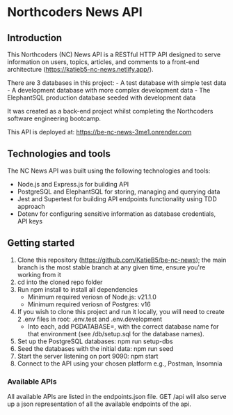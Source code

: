 # Northcoders News API

## Introduction

This Northcoders (NC) News API is a RESTful HTTP API designed to serve information on users, topics, articles, and comments to a front-end architecture (https://katieb5-nc-news.netlify.app/). 

There are 3 databases in this project:
    - A test database with simple test data
    - A development database with more complex development data
    - The ElephantSQL production database seeded with development data

It was created as a back-end project whilst completing the Northcoders software engineering bootcamp.

This API is deployed at: https://be-nc-news-3me1.onrender.com 

## Technologies and tools
The NC News API was built using the following technologies and tools:

- Node.js and Express.js for building API
- PostgreSQL and ElephantSQL for storing, managing and querying data
- Jest and Supertest for building API endpoints functionality using TDD approach
- Dotenv for configuring sensitive information as database credentials, API keys

## Getting started
1. Clone this repository (https://github.com/KatieB5/be-nc-news); the main branch is the most stable branch at any given time, ensure you're working from it
2. cd into the cloned repo folder
3. Run npm install to install all dependencies
    - Minimum required veriosn of Node.js: v21.1.0
    - Minimum required veriosn of Postgres: v16
4. If you wish to clone this project and run it locally, you will need to create 2 .env files in root: .env.test and .env.development
    - Into each, add PGDATABASE=, with the correct database name for that environment (see /db/setup.sql for the database names).
5. Set up the PostgreSQL databases: npm run setup-dbs
6. Seed the databases with the initial data: npm run seed
7. Start the server listening on port 9090: npm start
8. Connect to the API using your chosen platform e.g., Postman, Insomnia

### Available APIs

All available APIs are listed in the endpoints.json file. GET /api will also serve up a json representation of all the available endpoints of the api.

